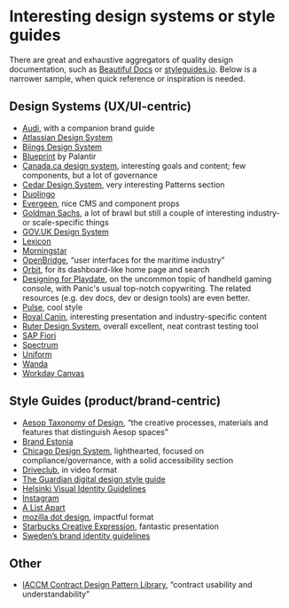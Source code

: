 # Interesting design systems or style guides

There are great and exhaustive aggregators of quality design documentation, such as [Beautiful Docs](https://github.com/PharkMillups/beautiful-docs) or [styleguides.io](http://styleguides.io/). Below is a narrower sample, when quick reference or inspiration is needed.

<!-- [Designing Inspired Style Guides](https://speakerdeck.com/malarkey/designing-inspired-style-guides) -->

<!--BREAK-->

## Design Systems (UX/UI-centric)

- [Audi](http://www.audi.com/ci/en/guides/user-interface/introduction.html), with a companion brand guide
- [Atlassian Design System](https://atlassian.design/)
- [Biings Design System](https://biings.design/#/)
- [Blueprint](http://blueprintjs.com/) by Palantir
- [Canada.ca design system](https://www.canada.ca/en/government/about/design-system.html), interesting goals and content; few components, but a lot of governance
- [Cedar Design System](https://rei.github.io/rei-cedar-docs/), very interesting Patterns section
- [Duolingo](https://www.duolingo.com/design/)
- [Evergeen](https://evergreen.segment.com/), nice CMS and component props
- [Goldman Sachs](https://design.gs.com/home), a lot of brawl but still a couple of interesting industry- or scale-specific things
- [GOV.UK Design System](https://design-system.service.gov.uk/)
- [Lexicon](https://lexicondesign.io/)
- [Morningstar](http://designsystem.morningstar.com/)
- [OpenBridge](https://openbridge-ds.webflow.io), “user interfaces for the maritime industry”
- [Orbit](https://orbit.kiwi/), for its dashboard-like home page and search
- [Designing for Playdate](https://sdk.play.date/1.11.1/Designing%20for%20Playdate.html), on the uncommon topic of handheld gaming console, with Panic's usual top-notch copywriting. The related resources (e.g. dev docs, dev or design tools) are even better.
- [Pulse](https://pulse.heartbeat.ua/), cool style
- [Royal Canin](http://developer.royalcanin.com/), interesting presentation and industry-specific content
- [Ruter Design System](https://components.ruter.as/), overall excellent, neat contrast testing tool
- [SAP Fiori](http://experience.sap.com/fiori-guidelines/)
- [Spectrum](https://spectrum.adobe.com/)
- [Uniform](http://uniform.hudl.com/)
- [Wanda](https://design.wonderflow.ai/)
- [Workday Canvas](https://design.workday.com/)

## Style Guides (product/brand-centric)

- [Aesop Taxonomy of Design](http://taxonomyofdesign.com/#!/), “the creative processes, materials and features that distinguish Aesop spaces”
- [Brand Estonia](https://brand.estonia.ee/?lang=en)
- [Chicago Design System](https://design.chicago.gov/), lighthearted, focused on compliance/governance, with a solid accessibility section
- [Driveclub](https://www.youtube.com/watch?v=IKaiXA4Xx74), in video format
- [The Guardian digital design style guide](https://design.theguardian.com/)
- [Helsinki Visual Identity Guidelines](https://brand.hel.fi/en/)
- [Instagram](https://about.instagram.com/brand/)
- [A List Apart](http://alistapart.com/about/style-guide)
- [mozilla dot design](https://mozilla.design/), impactful format
- [Starbucks Creative Expression](https://creative.starbucks.com/), fantastic presentation
- [Sweden’s brand identity guidelines](https://identity.sweden.se/en)

## Other

- [IACCM Contract Design Pattern Library](https://contract-design.iaccm.com/), “contract usability and understandability”
